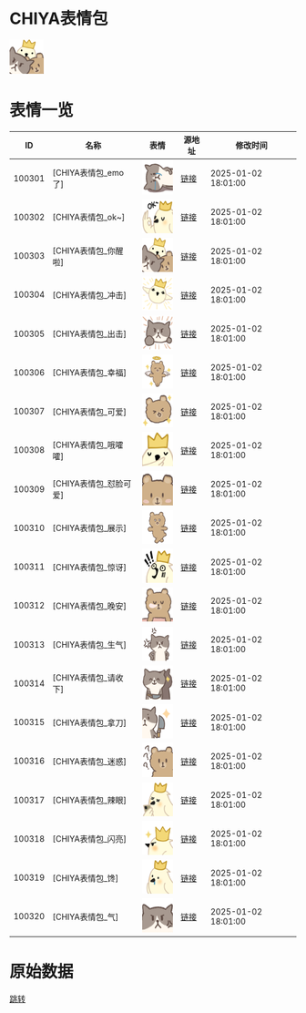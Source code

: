 # CHIYA表情包

<img src="./cover.png" height="60" alt="cover" />

# 表情一览

|ID|名称|表情|源地址|修改时间|
|----|----|----|----|----|
|100301|[CHIYA表情包_emo了]|<img src="./pic/100301_%5BCHIYA表情包_emo了%5D.png" height="60" alt="emo了"/>|[链接](https://i0.hdslb.com/bfs/garb/aded5dc16a41096245c7316d59c4038c73834de6.png)|2025-01-02 18:01:00|
|100302|[CHIYA表情包_ok~]|<img src="./pic/100302_%5BCHIYA表情包_ok~%5D.png" height="60" alt="ok~"/>|[链接](https://i0.hdslb.com/bfs/garb/eb2849c0c124cf73bdbe23242ed83c895b243231.png)|2025-01-02 18:01:00|
|100303|[CHIYA表情包_你醒啦]|<img src="./pic/100303_%5BCHIYA表情包_你醒啦%5D.png" height="60" alt="你醒啦"/>|[链接](https://i0.hdslb.com/bfs/garb/3b772a48137bd0bbaa43e935aa1501fdcc953e16.png)|2025-01-02 18:01:00|
|100304|[CHIYA表情包_冲击]|<img src="./pic/100304_%5BCHIYA表情包_冲击%5D.png" height="60" alt="冲击"/>|[链接](https://i0.hdslb.com/bfs/garb/7afdb40fccb066153ebb8263883f61164e7617a2.png)|2025-01-02 18:01:00|
|100305|[CHIYA表情包_出击]|<img src="./pic/100305_%5BCHIYA表情包_出击%5D.png" height="60" alt="出击"/>|[链接](https://i0.hdslb.com/bfs/garb/35e0eed01522a3f68a57a3902a15aa45fa12397f.png)|2025-01-02 18:01:00|
|100306|[CHIYA表情包_幸福]|<img src="./pic/100306_%5BCHIYA表情包_幸福%5D.png" height="60" alt="幸福"/>|[链接](https://i0.hdslb.com/bfs/garb/dad9891bae93bb348027204bda1ae931403b1ca2.png)|2025-01-02 18:01:00|
|100307|[CHIYA表情包_可爱]|<img src="./pic/100307_%5BCHIYA表情包_可爱%5D.png" height="60" alt="可爱"/>|[链接](https://i0.hdslb.com/bfs/garb/4c916a5d00afcfe66de1eb18f9c9d1ba8724402e.png)|2025-01-02 18:01:00|
|100308|[CHIYA表情包_哦嚯嚯]|<img src="./pic/100308_%5BCHIYA表情包_哦嚯嚯%5D.png" height="60" alt="哦嚯嚯"/>|[链接](https://i0.hdslb.com/bfs/garb/b8d2ea846805f565e54f1a09aa2318376bdda78e.png)|2025-01-02 18:01:00|
|100309|[CHIYA表情包_怼脸可爱]|<img src="./pic/100309_%5BCHIYA表情包_怼脸可爱%5D.png" height="60" alt="怼脸可爱"/>|[链接](https://i0.hdslb.com/bfs/garb/9f6620a9c77ae13b71c7de3dd1c551f6e76975f3.png)|2025-01-02 18:01:00|
|100310|[CHIYA表情包_展示]|<img src="./pic/100310_%5BCHIYA表情包_展示%5D.png" height="60" alt="展示"/>|[链接](https://i0.hdslb.com/bfs/garb/c2da03f339a034672acdc4379315d4e05d980463.png)|2025-01-02 18:01:00|
|100311|[CHIYA表情包_惊讶]|<img src="./pic/100311_%5BCHIYA表情包_惊讶%5D.png" height="60" alt="惊讶"/>|[链接](https://i0.hdslb.com/bfs/garb/a2d93b456972fb846c75071e3571cc5673a0cc39.png)|2025-01-02 18:01:00|
|100312|[CHIYA表情包_晚安]|<img src="./pic/100312_%5BCHIYA表情包_晚安%5D.png" height="60" alt="晚安"/>|[链接](https://i0.hdslb.com/bfs/garb/aed1142d6dfc21a520b1705b8213e6341c82f6e2.png)|2025-01-02 18:01:00|
|100313|[CHIYA表情包_生气]|<img src="./pic/100313_%5BCHIYA表情包_生气%5D.png" height="60" alt="生气"/>|[链接](https://i0.hdslb.com/bfs/garb/c65c28549430702a06532ca0d0a7730f9d706de7.png)|2025-01-02 18:01:00|
|100314|[CHIYA表情包_请收下]|<img src="./pic/100314_%5BCHIYA表情包_请收下%5D.png" height="60" alt="请收下"/>|[链接](https://i0.hdslb.com/bfs/garb/53262dc0da9751f6e3ee93616f8ec563995d8acb.png)|2025-01-02 18:01:00|
|100315|[CHIYA表情包_拿刀]|<img src="./pic/100315_%5BCHIYA表情包_拿刀%5D.png" height="60" alt="拿刀"/>|[链接](https://i0.hdslb.com/bfs/garb/f8db17740d39d78cd0bf79a4126beff8e94f9b14.png)|2025-01-02 18:01:00|
|100316|[CHIYA表情包_迷惑]|<img src="./pic/100316_%5BCHIYA表情包_迷惑%5D.png" height="60" alt="迷惑"/>|[链接](https://i0.hdslb.com/bfs/garb/75b3d3e058dacf18d5d62efc4464936a68881cab.png)|2025-01-02 18:01:00|
|100317|[CHIYA表情包_辣眼]|<img src="./pic/100317_%5BCHIYA表情包_辣眼%5D.png" height="60" alt="辣眼"/>|[链接](https://i0.hdslb.com/bfs/garb/1efd7af560cf51f58e6b06b3bf13b09fadac1d11.png)|2025-01-02 18:01:00|
|100318|[CHIYA表情包_闪亮]|<img src="./pic/100318_%5BCHIYA表情包_闪亮%5D.png" height="60" alt="闪亮"/>|[链接](https://i0.hdslb.com/bfs/garb/8e99a14cbf6574bcbe773799d23de5e4f5a13c73.png)|2025-01-02 18:01:00|
|100319|[CHIYA表情包_馋]|<img src="./pic/100319_%5BCHIYA表情包_馋%5D.png" height="60" alt="馋"/>|[链接](https://i0.hdslb.com/bfs/garb/f13c6b89077dc4c329d33989c1e981c1058316e1.png)|2025-01-02 18:01:00|
|100320|[CHIYA表情包_气]|<img src="./pic/100320_%5BCHIYA表情包_气%5D.png" height="60" alt="气"/>|[链接](https://i0.hdslb.com/bfs/garb/ccaa34fba4bcb22a9090117ade6170bf2259911d.png)|2025-01-02 18:01:00|

# 原始数据

[跳转](./raw.json)

